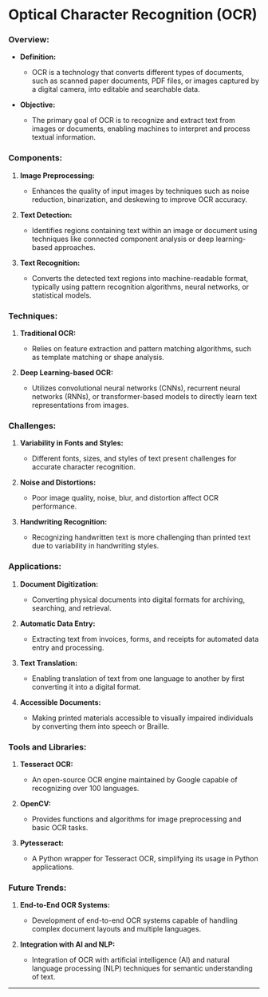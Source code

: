 # Optical Character Recognition (OCR)

### Overview:

- **Definition:**
  - OCR is a technology that converts different types of documents, such as scanned paper documents, PDF files, or images captured by a digital camera, into editable and searchable data.

- **Objective:**
  - The primary goal of OCR is to recognize and extract text from images or documents, enabling machines to interpret and process textual information.

### Components:

1. **Image Preprocessing:**
   - Enhances the quality of input images by techniques such as noise reduction, binarization, and deskewing to improve OCR accuracy.

2. **Text Detection:**
   - Identifies regions containing text within an image or document using techniques like connected component analysis or deep learning-based approaches.

3. **Text Recognition:**
   - Converts the detected text regions into machine-readable format, typically using pattern recognition algorithms, neural networks, or statistical models.

### Techniques:

1. **Traditional OCR:**
   - Relies on feature extraction and pattern matching algorithms, such as template matching or shape analysis.

2. **Deep Learning-based OCR:**
   - Utilizes convolutional neural networks (CNNs), recurrent neural networks (RNNs), or transformer-based models to directly learn text representations from images.

### Challenges:

1. **Variability in Fonts and Styles:**
   - Different fonts, sizes, and styles of text present challenges for accurate character recognition.

2. **Noise and Distortions:**
   - Poor image quality, noise, blur, and distortion affect OCR performance.

3. **Handwriting Recognition:**
   - Recognizing handwritten text is more challenging than printed text due to variability in handwriting styles.

### Applications:

1. **Document Digitization:**
   - Converting physical documents into digital formats for archiving, searching, and retrieval.

2. **Automatic Data Entry:**
   - Extracting text from invoices, forms, and receipts for automated data entry and processing.

3. **Text Translation:**
   - Enabling translation of text from one language to another by first converting it into a digital format.

4. **Accessible Documents:**
   - Making printed materials accessible to visually impaired individuals by converting them into speech or Braille.

### Tools and Libraries:

1. **Tesseract OCR:**
   - An open-source OCR engine maintained by Google capable of recognizing over 100 languages.

2. **OpenCV:**
   - Provides functions and algorithms for image preprocessing and basic OCR tasks.

3. **Pytesseract:**
   - A Python wrapper for Tesseract OCR, simplifying its usage in Python applications.

### Future Trends:

1. **End-to-End OCR Systems:**
   - Development of end-to-end OCR systems capable of handling complex document layouts and multiple languages.

2. **Integration with AI and NLP:**
   - Integration of OCR with artificial intelligence (AI) and natural language processing (NLP) techniques for semantic understanding of text.

---
